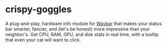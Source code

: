 # crispy-goggles
A plug-and-play, hardware info module for [Waybar](https://github.com/Alexays/Waybar) that makes your status bar smarter, fancier, and (let's be honest) more impressive than your neighbor's. Get CPU, RAM, GPU, and disk stats in real time, with a tooltip that even your cat will want to click.
